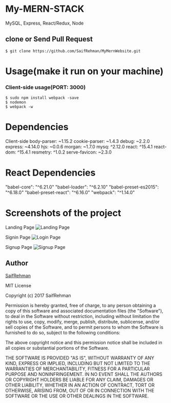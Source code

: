 # My-MERN-STACK
MySQL, Express, React/Redux, Node

## clone or Send Pull Request
```terminal
$ git clone https://github.com/SaifRehman/MyMernWebsite.git
```

# Usage(make it run on your machine)
### Client-side usage(PORT: 3000)
```terminal
$ sudo npm install webpack -save
$ nodemon
$ webpack -w
```

# Dependencies
Client-side
body-parser: ~1.15.2
cookie-parser: ~1.4.3
debug: ~2.2.0
express: ~4.14.0
hjs: ~0.0.6
morgan: ~1.7.0
mysq: ^2.12.0
react: ^15.4.1
react-dom: ^15.4.1
resmetry: ^1.0.2
serve-favicon: ~2.3.0

# React Dependencies
"babel-core": "^6.21.0"
"babel-loader": "^6.2.10"
"babel-preset-es2015": "^6.18.0"
"babel-preset-react": "^6.16.0"
"webpack": "^1.14.0"

# Screenshots of the project

Landing Page
![Landing Page](http://i.imgur.com/Q4d2ND2.jpg)

Signin Page
![Login Page](http://i.imgur.com/B1hGZ5h.jpg)

Signup Page
![Signup Page](http://i.imgur.com/cWm7lCf.jpg)


## Author
[SaifRehman](SaifRehman.github.io)

MIT License

Copyright (c) 2017 SaifRehman

Permission is hereby granted, free of charge, to any person obtaining a copy
of this software and associated documentation files (the "Software"), to deal
in the Software without restriction, including without limitation the rights
to use, copy, modify, merge, publish, distribute, sublicense, and/or sell
copies of the Software, and to permit persons to whom the Software is
furnished to do so, subject to the following conditions:

The above copyright notice and this permission notice shall be included in all
copies or substantial portions of the Software.

THE SOFTWARE IS PROVIDED "AS IS", WITHOUT WARRANTY OF ANY KIND, EXPRESS OR
IMPLIED, INCLUDING BUT NOT LIMITED TO THE WARRANTIES OF MERCHANTABILITY,
FITNESS FOR A PARTICULAR PURPOSE AND NONINFRINGEMENT. IN NO EVENT SHALL THE
AUTHORS OR COPYRIGHT HOLDERS BE LIABLE FOR ANY CLAIM, DAMAGES OR OTHER
LIABILITY, WHETHER IN AN ACTION OF CONTRACT, TORT OR OTHERWISE, ARISING FROM,
OUT OF OR IN CONNECTION WITH THE SOFTWARE OR THE USE OR OTHER DEALINGS IN THE
SOFTWARE.
```
